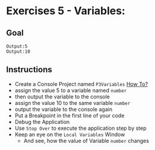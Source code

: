 # Exercises 5 - Variables: 

## Goal
```
Output:5
Output:10
```

## Instructions
- Create a Console Project named `P3Variables` [How To?](https://gist\.github\.com/marczaku/a8b3c38c37e8876a46194a73ed24b1f2)
- assign the value 5 to a variable named `number` 
- then output the variable to the console
- assign the value 10 to the same variable `number`
- output the variable to the console again
- Put a Breakpoint in the first line of your code
- Debug the Application
- Use `Stop Over` to execute the application step by step
- Keep an eye on the `Local Variables` Window
  - And see, how the value of Variable `number` changes
